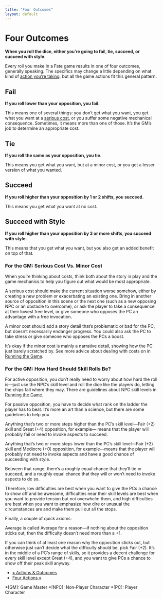 ```yaml
---
title: "Four Outcomes"
layout: default
---
```


#  Four Outcomes

**When you roll the dice, either you’re going to fail, tie, succeed, or succeed with style.**

Every roll you make in a Fate game results in one of four outcomes, generally
speaking. The specifics may change a little depending on what kind of [action
you’re taking](../../fate-core/four-actions), but all the game
actions fit this general pattern.

## Fail

**If you roll lower than your opposition, you fail.**

This means one of several things: you don’t get what you want, you get what
you want at a [serious cost](../../fate-core/what-do-during-play), or
you suffer some negative mechanical consequence. Sometimes, it means more than
one of those. It’s the GM’s job to determine an appropriate cost.

## Tie

**If you roll the same as your opposition, you tie.**

This means you get what you want, but at a minor cost, or you get a lesser
version of what you wanted.

## Succeed

**If you roll higher than your opposition by 1 or 2 shifts, you succeed.**

This means you get what you want at no cost.

## Succeed with Style

**If you roll higher than your opposition by 3 or more shifts, you succeed with style.**

This means that you get what you want, but you also get an added benefit on
top of that.

### For the GM: Serious Cost Vs. Minor Cost

When you’re thinking about costs, think both about the story in play and the
game mechanics to help you figure out what would be most appropriate.

A serious cost should make the current situation worse somehow, either by
creating a new problem or exacerbating an existing one. Bring in another
source of opposition in this scene or the next one (such as a new opposing NPC
or an obstacle to overcome), or ask the player to take a consequence at their
lowest free level, or give someone who opposes the PC an advantage with a free
invocation.

A minor cost should add a story detail that’s problematic or bad for the PC,
but doesn’t necessarily endanger progress. You could also ask the PC to take
stress or give someone who opposes the PCs a boost.

It’s okay if the minor cost is mainly a narrative detail, showing how the PC
just barely scratched by. See more advice about dealing with costs on in
[Running the Game](../../fate-core/running-game).

### For the GM: How Hard Should Skill Rolls Be?

For active opposition, you don’t really need to worry about how hard the roll
is—just use the NPC’s skill level and roll the dice like the players do,
letting the chips fall where they may. There are guidelines about NPC skill
levels in [Running the Game](../../fate-core/running-game).

For passive opposition, you have to decide what rank on the ladder the player
has to beat. It’s more an art than a science, but there are some guidelines to
help you.

Anything that’s two or more steps higher than the PC’s skill level—Fair (+2)
skill and Great (+4) opposition, for example— means that the player will
probably fail or need to invoke aspects to succeed.

Anything that’s two or more steps lower than the PC’s skill level—Fair (+2)
skill and Mediocre (+0) opposition, for example—means that the player will
probably not need to invoke aspects and have a good chance of succeeding with
style.

Between that range, there’s a roughly equal chance that they’ll tie or
succeed, and a roughly equal chance that they will or won’t need to invoke
aspects to do so.

Therefore, low difficulties are best when you want to give the PCs a chance to
show off and be awesome, difficulties near their skill levels are best when
you want to provide tension but not overwhelm them, and high difficulties are
best when you want to emphasize how dire or unusual the circumstances are and
make them pull out all the stops.

Finally, a couple of quick axioms:

Average is called Average for a reason—if nothing about the opposition sticks
out, then the difficulty doesn’t need more than a +1.

If you can think of at least one reason why the opposition sticks out, but
otherwise just can’t decide what the difficulty should be, pick Fair (+2).
It’s in the middle of a PC’s range of skills, so it provides a decent
challenge for every skill level except Great (+4), and you want to give PCs a
chance to show off their peak skill anyway.

  * [« Actions &amp; Outcomes](/fate-srd/fate-core/actions-outcomes)
  * [Four Actions »](/fate-srd/fate-core/four-actions)

  *[GM]: Game Master
  *[NPC]: Non-Player Character
  *[PC]: Player Character


